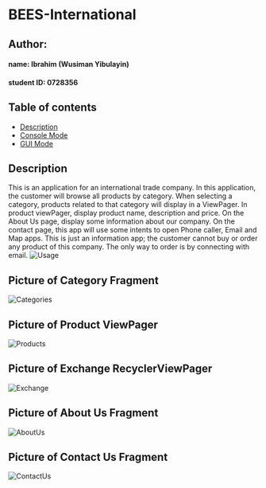 # BEES-International

## Author:
#### name: Ibrahim (Wusiman Yibulayin)
#### student ID: 0728356

## Table of contents
* [Description](#description)
* [Console Mode](#console-mode)
* [GUI Mode](#gui-mode)

## Description
This is an application for an international trade company. 
In this application, the customer will browse all products 
by category. When selecting a category, products related to that 
category will display in a ViewPager. In product viewPager, 
display product name, description and price. On the About Us page, 
display some information about our company. On the contact page, 
this app will use some intents to open Phone caller, Email and 
Map apps. This is just an information app; the customer cannot 
buy or order any product of this company. The only way to order is by 
connecting with email.
![Usage](screenshots/animation.gif)


## Picture of Category Fragment
![Categories](Categories.jpg)


## Picture of Product ViewPager
![Products](products.jpg)

## Picture of Exchange RecyclerViewPager
![Exchange](exchange.jpg)

## Picture of About Us Fragment
![AboutUs](aboutus.jpg)

## Picture of Contact Us Fragment
![ContactUs](contactus.jpg)
